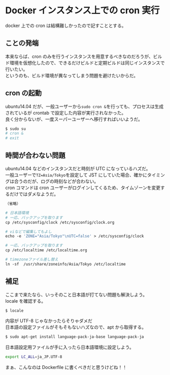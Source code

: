 # Docker インスタンス上での cron 実行

docker 上での cron は結構難しかったので記すこととする。

## ことの発端

本来ならば、cron のみを行うインスタンスを用意するべきなのだろうが、ビルド環境を仮想化したので、できるだけビルドと定期ビルドは同じインスタンスで行いたい。  
というのも、ビルド環境が異なってしまう問題を避けたいからだ。

## cron の起動

ubuntu14.04 だが、一般ユーザーから`sudo cron &`を行っても、プロセスは生成されているが crontab で設定した内容が実行されなかった。  
良く分からないが、一度スーパーユーザーへ移行すればいいようだ。

```bash
$ sudo su
# cron &
# exit
```

## 時間が合わない問題

ubuntu14.04 などのインスタンスだと時刻が UTC になっているハズだ。  
一般ユーザーで`TZ=Asia/Tokyo`を設定して JST にしていた場合、確かにタイミングは合うのだが、ログの時刻などが合わない。  
cron コマンドは cron ユーザーがログインしてくるため、タイムゾーンを変更するだけではダメなようだ。

```Dockerfile
（省略）

# 日本語環境
# 一応、バックアップを取ります
cp /etc/sysconfig/clock /etc/sysconfig/clock.org

# viなどで編集してもよし
echo -e 'ZONE="Asia/Tokyo"\nUTC=false' > /etc/sysconfig/clock

# 一応、バックアップを取ります
cp /etc/localtime /etc/localtime.org

# timezoneファイル差し替え
ln -sf  /usr/share/zoneinfo/Asia/Tokyo /etc/localtime
```

## 補足

ここまで来たなら、いっそのこと日本語が打てない問題も解決しよう。  
locale を確認する。

```bash
$ locale
```

内容が UTF-8 じゃなかったらそりゃダメだ  
日本語の設定ファイルがそもそもないハズなので、apt から取得する。

```bash
$ sudo apt-get install language-pack-ja-base language-pack-ja
```

日本語設定用ファイルが手に入ったら日本語環境に設定しよう。

```bash
export LC_ALL=ja_JP.UTF-8
```

まぁ、こんなのは Dockerfile に書くべきだと思うけどね！！
